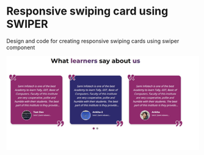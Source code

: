 # Responsive swiping card using SWIPER
 Design and code for creating responsive swiping cards using swiper component

 ![](https://raw.githubusercontent.com/saysami55/Responsive-swiping-card-using-SWIPER/main/swiper-testimonial.jpg)
